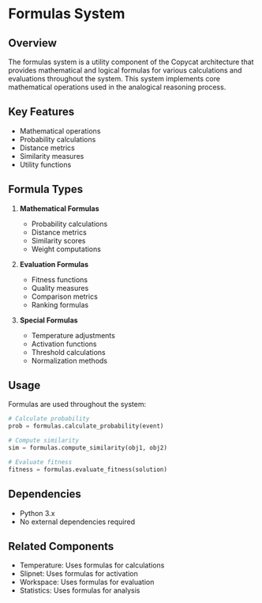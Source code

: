 # Formulas System

## Overview
The formulas system is a utility component of the Copycat architecture that provides mathematical and logical formulas for various calculations and evaluations throughout the system. This system implements core mathematical operations used in the analogical reasoning process.

## Key Features
- Mathematical operations
- Probability calculations
- Distance metrics
- Similarity measures
- Utility functions

## Formula Types
1. **Mathematical Formulas**
   - Probability calculations
   - Distance metrics
   - Similarity scores
   - Weight computations

2. **Evaluation Formulas**
   - Fitness functions
   - Quality measures
   - Comparison metrics
   - Ranking formulas

3. **Special Formulas**
   - Temperature adjustments
   - Activation functions
   - Threshold calculations
   - Normalization methods

## Usage
Formulas are used throughout the system:

```python
# Calculate probability
prob = formulas.calculate_probability(event)

# Compute similarity
sim = formulas.compute_similarity(obj1, obj2)

# Evaluate fitness
fitness = formulas.evaluate_fitness(solution)
```

## Dependencies
- Python 3.x
- No external dependencies required

## Related Components
- Temperature: Uses formulas for calculations
- Slipnet: Uses formulas for activation
- Workspace: Uses formulas for evaluation
- Statistics: Uses formulas for analysis 